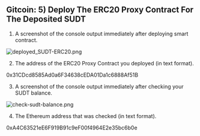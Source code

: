 ## Gitcoin: 5) Deploy The ERC20 Proxy Contract For The Deposited SUDT

1. A screenshot of the console output immediately after deploying smart contract.

![deployed_SUDT-ERC20.png](https://github.com/long-blade/Hackathon-Nervos/tree/main/task5/deployed_SUDT-ERC20.png?raw=true)

2. The address of the ERC20 Proxy Contract you deployed (in text format).

0x31CDcd8585Ad0a6F34638cEDA01Da1c6888Af51B

3. A screenshot of the console output immediately after checking your SUDT balance.

![check-sudt-balance.png](https://github.com/long-blade/Hackathon-Nervos/tree/main/task5/check-sudt-balance.png?raw=true)


4. The Ethereum address that was checked (in text format).

0xA4C63521eE6F919B91c9eF00f4964E2e35bc6b0e
